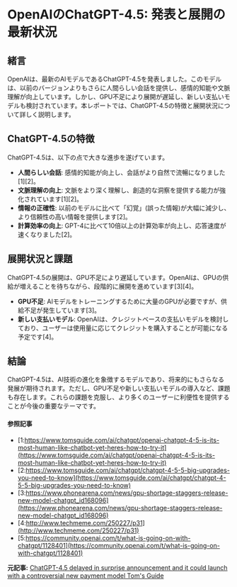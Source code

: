 # OpenAIのChatGPT-4.5: 発表と展開の最新状況

## 緒言

OpenAIは、最新のAIモデルであるChatGPT-4.5を発表しました。このモデルは、以前のバージョンよりもさらに人間らしい会話を提供し、感情的知能や文脈理解が向上しています。しかし、GPU不足により展開が遅延し、新しい支払いモデルも検討されています。本レポートでは、ChatGPT-4.5の特徴と展開状況について詳しく説明します。

## ChatGPT-4.5の特徴

ChatGPT-4.5は、以下の点で大きな進歩を遂げています。

- **人間らしい会話**: 感情的知能が向上し、会話がより自然で流暢になりました[1][2]。
- **文脈理解の向上**: 文脈をより深く理解し、創造的な洞察を提供する能力が強化されています[1][2]。
- **情報の正確性**: 以前のモデルに比べて「幻覚」(誤った情報)が大幅に減少し、より信頼性の高い情報を提供します[2]。
- **計算効率の向上**: GPT-4に比べて10倍以上の計算効率が向上し、応答速度が速くなりました[2]。

## 展開状況と課題

ChatGPT-4.5の展開は、GPU不足により遅延しています。OpenAIは、GPUの供給が増えることを待ちながら、段階的に展開を進めています[3][4]。

- **GPU不足**: AIモデルをトレーニングするために大量のGPUが必要ですが、供給不足が発生しています[3]。
- **新しい支払いモデル**: OpenAIは、クレジットベースの支払いモデルを検討しており、ユーザーは使用量に応じてクレジットを購入することが可能になる予定です[4]。

## 結論

ChatGPT-4.5は、AI技術の進化を象徴するモデルであり、将来的にもさらなる発展が期待されます。ただし、GPU不足や新しい支払いモデルの導入など、課題も存在します。これらの課題を克服し、より多くのユーザーに利便性を提供することが今後の重要なテーマです。

#### 参照記事
- [1:https://www.tomsguide.com/ai/chatgpt/openai-chatgpt-4-5-is-its-most-human-like-chatbot-yet-heres-how-to-try-it](https://www.tomsguide.com/ai/chatgpt/openai-chatgpt-4-5-is-its-most-human-like-chatbot-yet-heres-how-to-try-it)
- [2:https://www.tomsguide.com/ai/chatgpt/chatgpt-4-5-5-big-upgrades-you-need-to-know](https://www.tomsguide.com/ai/chatgpt/chatgpt-4-5-5-big-upgrades-you-need-to-know)
- [3:https://www.phonearena.com/news/gpu-shortage-staggers-release-new-model-chatgpt_id168096](https://www.phonearena.com/news/gpu-shortage-staggers-release-new-model-chatgpt_id168096)
- [4:http://www.techmeme.com/250227/p31](http://www.techmeme.com/250227/p31)
- [5:https://community.openai.com/t/what-is-going-on-with-chatgpt/1128401](https://community.openai.com/t/what-is-going-on-with-chatgpt/1128401)


**元記事:** [ChatGPT-4.5 delayed in surprise announcement and it could launch with a controversial new payment model Tom's Guide](https://www.tomsguide.com/ai/chatgpt-4-5-delayed-in-surprise-announcement-and-it-could-launch-with-a-controversial-new-payment-model)